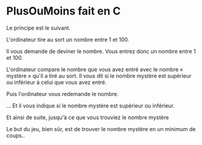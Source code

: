 # PlusOuMoins fait en C

Le principe est le suivant.

L'ordinateur tire au sort un nombre entre 1 et 100.

Il vous demande de deviner le nombre. Vous entrez donc un nombre entre 1 et 100.

L'ordinateur compare le nombre que vous avez entré avec le nombre « mystère » qu'il a tiré au sort. Il vous dit si le nombre mystère est supérieur ou inférieur à celui que vous avez entré.

Puis l'ordinateur vous redemande le nombre.

… Et il vous indique si le nombre mystère est supérieur ou inférieur.

Et ainsi de suite, jusqu'à ce que vous trouviez le nombre mystère

Le but du jeu, bien sûr, est de trouver le nombre mystère en un minimum de coups..
